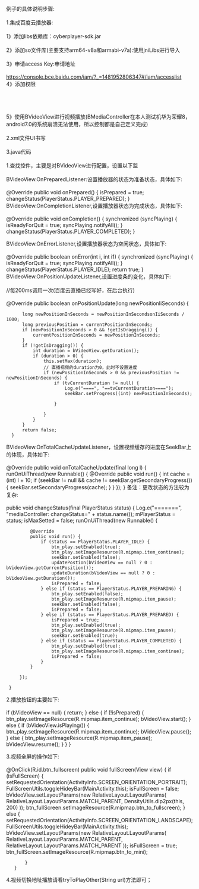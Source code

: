 例子的具体说明步骤:<br />    
1.集成百度云播放器:<br />  
  1》添加libs依赖库：cyberplayer-sdk.jar <br />  
  2》添加so文件库(主要支持arm64-v8a和armabi-v7a):使用jniLibs进行导入  <br />  
  3》申请access Key:申请地址<br />  
  https://console.bce.baidu.com/iam/?_=1481952806347#/iam/accesslist <br /> 
  4》添加权限 <br />  
     <uses-permission android:name="android.permission.INTERNET" />
     <uses-permission android:name="android.permission.ACCESS_NETWORK_STATE"/>  
     <uses-permission android:name="android.permission.WRITE_EXTERNAL_STORAGE"/>  
     <uses-permission android:name="android.permission.WRITE_SETTINGS" />  
     <uses-permission android:name="android.permission.READ_PHONE_STATE" /> 
   5》使用BVideoView进行视频播放(BMediaController在本人测试机华为荣耀8，android7.0的系统崩溃无法使用，所以控制都是自己定义完成)<br />  
2.xml文件UI书写<br />  
3.java代码<br />  
  1.查找控件，主要是对BVideoView进行配置，设置以下监<br />  
  BVideoView.OnPreparedListener:设置播放器的状态为准备状态，具体如下:<br />  
    @Override 
      public void onPrepared() {
          isPrepared = true;
          changeStatus(PlayerStatus.PLAYER_PREPARED);
      }
  BVideoView.OnCompletionListener,设置播放器状态为完成状态，具体如下:<br />  
    @Override
    public void onCompletion() {
        synchronized (syncPlaying) {
            isReadyForQuit = true;
            syncPlaying.notifyAll();
        }
        changeStatus(PlayerStatus.PLAYER_COMPLETED);
    }

  BVideoView.OnErrorListener,设置播放器状态为空闲状态，具体如下:<br />  
    @Override
      public boolean onError(int i, int i1) {
          synchronized (syncPlaying) {
              isReadyForQuit = true;
              syncPlaying.notifyAll();
          }
          changeStatus(PlayerStatus.PLAYER_IDLE);
          return true;
      }
  BVideoView.OnPositionUpdateListener,设置进度条的变化，具体如下:<br />   
   //每200ms调用一次(百度云直播已经写好，在后台执行)<br />  
      @Override
      public boolean onPositionUpdate(long newPositionIiSeconds) {

          long newPositionInSeconds = newPositionInSecondsonIiSeconds / 1000;
          long previousPosition = currentPositionInSeconds;
          if (newPositionInSeconds > 0 && !getIsDragging()) {
              currentPositionInSeconds = newPositionInSeconds;
          }
          if (!getIsDragging()) {
              int duration = bVideoView.getDuration();
              if (duration > 0) {
                  this.setMax(duration);
                  // 直播视频的duration为0，此时不设置进度
                  if (newPositionInSeconds > 0 && previousPosition != newPositionInSeconds) {
                      if (tvCurrentDuration != null) {
                          Log.e("====", "==tvCurrentDuration====");
                          seekBar.setProgress((int) newPositionInSeconds);

                      }

                  }
              }
          }
          return false;
      }

  BVideoView.OnTotalCacheUpdateListener，设置视频缓存的进度在SeekBar上的体现，具体如下:<br />  
  @Override
      public void onTotalCacheUpdate(final long l) {
          runOnUiThread(new Runnable() {
              @Override
              public void run() {
                  int cache = (int) l + 10;
                  if (seekBar != null && cache != seekBar.getSecondaryProgress()) {
                      seekBar.setSecondaryProgress(cache);
                  }
              }
          });
      }
 备注：更改状态的方法较为复杂:<br />  
  public void changeStatus(final PlayerStatus status) {
         Log.e("=======", "mediaController: changeStatus=" + status.name());
         mPlayerStatus = status;
         isMaxSetted = false;
         runOnUiThread(new Runnable() {

             @Override
             public void run() {
                 if (status == PlayerStatus.PLAYER_IDLE) {
                     btn_play.setEnabled(true);
                     btn_play.setImageResource(R.mipmap.item_continue);
                     seekBar.setEnabled(false);
                     updatePostion(bVideoView == null ? 0 : bVideoView.getCurrentPosition());
                     updateDuration(bVideoView == null ? 0 : bVideoView.getDuration());
                     isPrepared = false;
                 } else if (status == PlayerStatus.PLAYER_PREPARING) {
                     btn_play.setEnabled(false);
                     btn_play.setImageResource(R.mipmap.item_pause);
                     seekBar.setEnabled(false);
                     isPrepared = false;
                 } else if (status == PlayerStatus.PLAYER_PREPARED) {
                     isPrepared = true;
                     btn_play.setEnabled(true);
                     btn_play.setImageResource(R.mipmap.item_pause);
                     seekBar.setEnabled(true);
                 } else if (status == PlayerStatus.PLAYER_COMPLETED) {
                     btn_play.setEnabled(true);
                     btn_play.setImageResource(R.mipmap.item_continue);
                     isPrepared = false;
                 }
             }

         });

     }
   2.播放按钮的主要如下:<br />  
       if (bVideoView == null) {
                 return;
             } else {
                 if (!isPrepared) {
                     btn_play.setImageResource(R.mipmap.item_continue);
                     bVideoView.start();
                 } else {
                     if (bVideoView.isPlaying()) {
                         btn_play.setImageResource(R.mipmap.item_continue);
                         bVideoView.pause();
                     } else {
                         btn_play.setImageResource(R.mipmap.item_pause);
                         bVideoView.resume();
                     }
                 }
             }

   3.视频全屏的操作如下:<br />  
       @OnClick(R.id.btn_fullscreen)
       public void fullScreen(View view) {
           if (isFullScreen) {
               setRequestedOrientation(ActivityInfo.SCREEN_ORIENTATION_PORTRAIT);
               FullScreenUtils.toggleHideyBar(MainActivity.this);
               isFullScreen = false;
               bVideoView.setLayoutParams(new RelativeLayout.LayoutParams(
                       RelativeLayout.LayoutParams.MATCH_PARENT,
                       DensityUtils.dip2px(this, 200)
               ));
               btn_fullScreen.setImageResource(R.mipmap.btn_to_fullscreen);
           } else {
               setRequestedOrientation(ActivityInfo.SCREEN_ORIENTATION_LANDSCAPE);
               FullScreenUtils.toggleHideyBar(MainActivity.this);
               bVideoView.setLayoutParams(new RelativeLayout.LayoutParams(
                       RelativeLayout.LayoutParams.MATCH_PARENT,
                       RelativeLayout.LayoutParams.MATCH_PARENT
               ));
               isFullScreen = true;
               btn_fullScreen.setImageResource(R.mipmap.btn_to_mini);

           }
       }

   4.视频切换地址播放请看tryToPlayOther(String url)方法即可；
